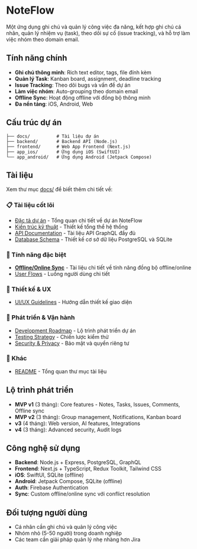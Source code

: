 # NoteFlow

Một ứng dụng ghi chú và quản lý công việc đa năng, kết hợp ghi chú cá nhân, quản lý nhiệm vụ (task), theo dõi sự cố (issue tracking), và hỗ trợ làm việc nhóm theo domain email.

## Tính năng chính

- **Ghi chú thông minh**: Rich text editor, tags, file đính kèm
- **Quản lý Task**: Kanban board, assignment, deadline tracking
- **Issue Tracking**: Theo dõi bugs và vấn đề dự án
- **Làm việc nhóm**: Auto-grouping theo domain email
- **Offline Sync**: Hoạt động offline với đồng bộ thông minh
- **Đa nền tảng**: iOS, Android, Web

## Cấu trúc dự án

```
├── docs/          # Tài liệu dự án
├── backend/       # Backend API (Node.js)
├── frontend/      # Web App Frontend (Next.js)
├── app_ios/       # Ứng dụng iOS (SwiftUI)
└── app_android/   # Ứng dụng Android (Jetpack Compose)
```

## Tài liệu

Xem thư mục [docs/](./docs/) để biết thêm chi tiết về:

### 📋 Tài liệu cốt lõi
- [Đặc tả dự án](./docs/NoteFlow.md) - Tổng quan chi tiết về dự án NoteFlow
- [Kiến trúc kỹ thuật](./docs/technical-architecture.md) - Thiết kế tổng thể hệ thống
- [API Documentation](./docs/api-documentation.md) - Tài liệu API GraphQL đầy đủ
- [Database Schema](./docs/database-schema.md) - Thiết kế cơ sở dữ liệu PostgreSQL và SQLite

### 🔄 Tính năng đặc biệt
- [**Offline/Online Sync**](./docs/offline-online-sync.md) - Tài liệu chi tiết về tính năng đồng bộ offline/online
- [User Flows](./docs/user-flows.md) - Luồng người dùng chi tiết

### 🎨 Thiết kế & UX
- [UI/UX Guidelines](./docs/ui-ux-guidelines.md) - Hướng dẫn thiết kế giao diện

### 🚀 Phát triển & Vận hành  
- [Development Roadmap](./docs/development-roadmap.md) - Lộ trình phát triển dự án
- [Testing Strategy](./docs/testing-strategy.md) - Chiến lược kiểm thử
- [Security & Privacy](./docs/security-privacy.md) - Bảo mật và quyền riêng tư

### 📝 Khác
- [README](./docs/README.md) - Tổng quan thư mục tài liệu

## Lộ trình phát triển

- **MVP v1** (3 tháng): Core features - Notes, Tasks, Issues, Comments, Offline sync
- **MVP v2** (3 tháng): Group management, Notifications, Kanban board
- **v3** (4 tháng): Web version, AI features, Integrations
- **v4** (3 tháng): Advanced security, Audit logs

## Công nghệ sử dụng

- **Backend**: Node.js + Express, PostgreSQL, GraphQL
- **Frontend**: Next.js + TypeScript, Redux Toolkit, Tailwind CSS
- **iOS**: SwiftUI, SQLite (offline)
- **Android**: Jetpack Compose, SQLite (offline)  
- **Auth**: Firebase Authentication
- **Sync**: Custom offline/online sync với conflict resolution

## Đối tượng người dùng

- Cá nhân cần ghi chú và quản lý công việc
- Nhóm nhỏ (5-50 người) trong doanh nghiệp
- Các team cần giải pháp quản lý nhẹ nhàng hơn Jira